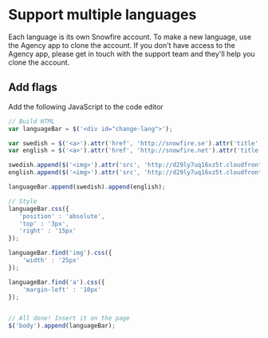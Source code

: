 # Support multiple languages

Each language is its own Snowfire account. To make a new language, use the Agency app to clone the account. 
If you don't have access to the Agency app, please get in touch with the support team and they'll help you clone the account.

## Add flags

Add the following JavaScript to the code editor

```js
// Build HTML
var languageBar = $('<div id="change-lang">');

var swedish = $('<a>').attr('href', 'http://snowfire.se').attr('title', 'På svenska');
var english = $('<a>').attr('href', 'http://snowfire.net').attr('title', 'In english');

swedish.append($('<img>').attr('src', 'http://d29ly7uq16xz5t.cloudfront.net/images/flags/se_50_v1.png'));
english.append($('<img>').attr('src', 'http://d29ly7uq16xz5t.cloudfront.net/images/flags/gb_50_v1.png'));

languageBar.append(swedish).append(english);

// Style
languageBar.css({
   'position' : 'absolute',
   'top' : '3px',
   'right' : '15px'
});

languageBar.find('img').css({
	'width' : '25px'
});

languageBar.find('a').css({
	'margin-left' : '10px'
});


// All done! Insert it on the page
$('body').append(languageBar);
```

